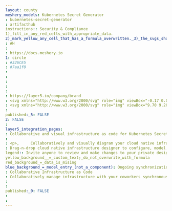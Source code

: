 ```yaml
---
layout: county 
meshery_models: Kubernetes Secret Generator
: kubernetes-secret-generator
: artifacthub
instructions:: Security & Compliance
1)_fill_in_any_red_cells_with_appropriate_data.
2)_mark_yellow_any_cell_that_has_a_formula_overwritten._3)_the_svgs_shouldn't_have_xml_header_they_are_added_programmatically_through_workflows: Uncategorized
: AH
: 
: https://docs.meshery.io
1: circle
: #326CE5
: #7aa1f0
: 
: 
: 
: 
: 
: https://layer5.io/company/brand
: <svg xmlns="http://www.w3.org/2000/svg" role="img" viewBox="-0.17 0.08 230.10 223.35"><defs><style>.cls-1{fill:#fff}.cls-2{fill:#326ce5}</style></defs><path d="M134.358 126.466a3.59 3.59 0 0 0-.855-.065 3.685 3.685 0 0 0-1.425.37 3.725 3.725 0 0 0-1.803 4.825l-.026.037 8.528 20.603a43.53 43.53 0 0 0 17.595-22.102l-21.976-3.714zm-34.194 2.92a3.72 3.72 0 0 0-3.568-2.894 3.656 3.656 0 0 0-.733.065l-.037-.045-21.785 3.698a43.695 43.695 0 0 0 17.54 21.946l8.442-20.4-.066-.08a3.683 3.683 0 0 0 .207-2.29zm18.245 8a3.718 3.718 0 0 0-6.557.008h-.018l-10.713 19.372a43.637 43.637 0 0 0 23.815 1.225q2.197-.5 4.292-1.2l-10.738-19.406zm33.914-45l-16.483 14.753.009.047a3.725 3.725 0 0 0 1.46 6.395l.02.089 21.35 6.15a44.278 44.278 0 0 0-6.356-27.432zM121.7 94.039a3.725 3.725 0 0 0 5.913 2.84l.065.027 18.036-12.788a43.85 43.85 0 0 0-25.287-12.19l1.253 22.105zm-19.1 2.921a3.72 3.72 0 0 0 5.904-2.85l.092-.043 1.253-22.14a44.682 44.682 0 0 0-4.501.776 43.467 43.467 0 0 0-20.937 11.409l18.154 12.869zm-9.678 16.729a3.72 3.72 0 0 0 1.462-6.396l.018-.088-16.574-14.824a43.454 43.454 0 0 0-6.168 27.51l21.245-6.13zm16.098 6.512l6.114 2.94 6.096-2.934 1.514-6.581-4.219-5.276h-6.79l-4.231 5.268z" class="cls-2"/><path d="M216.208 133.167l-17.422-75.675a13.602 13.602 0 0 0-7.293-9.073l-70.521-33.67a13.589 13.589 0 0 0-11.705 0L38.76 48.437a13.598 13.598 0 0 0-7.295 9.072l-17.394 75.673a13.315 13.315 0 0 0-.004 5.81 13.506 13.506 0 0 0 .491 1.718 13.1 13.1 0 0 0 1.343 2.726c.239.365.491.72.765 1.064l48.804 60.678c.213.264.448.505.681.75a13.423 13.423 0 0 0 2.574 2.133 13.924 13.924 0 0 0 3.857 1.677 13.298 13.298 0 0 0 3.43.473h.759l77.504-.018a12.993 12.993 0 0 0 1.41-.083 13.47 13.47 0 0 0 1.989-.378 13.872 13.872 0 0 0 1.381-.442c.353-.135.705-.27 1.045-.433a13.941 13.941 0 0 0 1.479-.822 13.303 13.303 0 0 0 3.237-2.865l1.488-1.85 47.299-58.84a13.185 13.185 0 0 0 2.108-3.785 13.67 13.67 0 0 0 .5-1.724 13.282 13.282 0 0 0-.004-5.81zm-73.147 29.432a14.516 14.516 0 0 0 .703 1.703 3.314 3.314 0 0 0-.327 2.49 39.372 39.372 0 0 0 3.742 6.7 35.06 35.06 0 0 1 2.263 3.364c.17.315.392.803.553 1.136a4.24 4.24 0 1 1-7.63 3.607c-.161-.33-.385-.77-.522-1.082a35.275 35.275 0 0 1-1.225-3.868 39.305 39.305 0 0 0-2.896-7.097 3.335 3.335 0 0 0-2.154-1.307c-.135-.233-.635-1.15-.903-1.623a54.617 54.617 0 0 1-38.948-.1l-.955 1.73a3.429 3.429 0 0 0-1.819.887 29.517 29.517 0 0 0-3.268 7.582 34.9 34.9 0 0 1-1.218 3.868c-.135.31-.361.744-.522 1.073v.009l-.007.008a4.238 4.238 0 1 1-7.619-3.616c.159-.335.372-.82.54-1.135a35.177 35.177 0 0 1 2.262-3.373 41.228 41.228 0 0 0 3.82-6.866 4.188 4.188 0 0 0-.376-2.387l.768-1.84a54.922 54.922 0 0 1-24.338-30.387l-1.839.313a4.68 4.68 0 0 0-2.428-.855 39.524 39.524 0 0 0-7.356 2.165 35.589 35.589 0 0 1-3.787 1.45c-.305.084-.745.168-1.093.244-.028.01-.052.022-.08.029a.605.605 0 0 1-.065.006 4.236 4.236 0 1 1-1.874-8.224l.061-.015.037-.01c.353-.083.805-.2 1.127-.262a35.27 35.27 0 0 1 4.05-.326 39.388 39.388 0 0 0 7.564-1.242 5.835 5.835 0 0 0 1.814-1.83l1.767-.516a54.613 54.613 0 0 1 8.613-38.073l-1.353-1.206a4.688 4.688 0 0 0-.848-2.436 39.366 39.366 0 0 0-6.277-4.41 35.25 35.25 0 0 1-3.499-2.046c-.256-.191-.596-.478-.874-.704l-.063-.044a4.473 4.473 0 0 1-1.038-6.222 4.066 4.066 0 0 1 3.363-1.488 5.03 5.03 0 0 1 2.942 1.11c.287.225.68.526.935.745a35.253 35.253 0 0 1 2.78 2.95 39.383 39.383 0 0 0 5.69 5.142 3.333 3.333 0 0 0 2.507.243q.754.55 1.522 1.082A54.289 54.289 0 0 1 102.86 61.89a55.052 55.052 0 0 1 7.63-1.173l.1-1.784a4.6 4.6 0 0 0 1.37-2.184 39.476 39.476 0 0 0-.47-7.654 35.466 35.466 0 0 1-.576-4.014c-.011-.307.006-.731.01-1.081 0-.04-.01-.08-.01-.118a4.242 4.242 0 1 1 8.441-.004c0 .37.022.86.009 1.2a35.109 35.109 0 0 1-.579 4.013 39.533 39.533 0 0 0-.478 7.656 3.344 3.344 0 0 0 1.379 2.11c.015.305.065 1.323.102 1.884a55.309 55.309 0 0 1 35.032 16.927l1.606-1.147a4.69 4.69 0 0 0 2.56-.278 39.532 39.532 0 0 0 5.69-5.148 35.004 35.004 0 0 1 2.787-2.95c.259-.222.65-.52.936-.746a4.242 4.242 0 1 1 5.258 6.598c-.283.229-.657.548-.929.75a35.095 35.095 0 0 1-3.507 2.046 39.495 39.495 0 0 0-6.277 4.41 3.337 3.337 0 0 0-.792 2.39c-.235.216-1.06.947-1.497 1.343a54.837 54.837 0 0 1 8.792 37.983l1.704.496a4.745 4.745 0 0 0 1.82 1.83 39.464 39.464 0 0 0 7.568 1.246 35.64 35.64 0 0 1 4.046.324c.355.065.868.207 1.23.29a4.236 4.236 0 1 1-1.878 8.223l-.061-.008c-.028-.007-.054-.022-.083-.03-.348-.075-.785-.151-1.09-.231a35.14 35.14 0 0 1-3.785-1.462 39.477 39.477 0 0 0-7.363-2.165 3.337 3.337 0 0 0-2.362.877q-.9-.171-1.804-.316a54.92 54.92 0 0 1-24.328 30.605z" class="cls-2"/><path d="M225.407 135.107L206.4 52.547a14.838 14.838 0 0 0-7.958-9.9l-76.935-36.73a14.825 14.825 0 0 0-12.771 0L31.808 42.669a14.838 14.838 0 0 0-7.961 9.895L4.873 135.129a14.668 14.668 0 0 0 1.995 11.185c.261.4.538.788.838 1.162l53.246 66.205a14.98 14.98 0 0 0 11.499 5.487l85.387-.02a14.986 14.986 0 0 0 11.5-5.48l53.227-66.211a14.72 14.72 0 0 0 2.842-12.347zm-9.197 3.866a13.677 13.677 0 0 1-.498 1.723 13.184 13.184 0 0 1-2.11 3.786l-47.299 58.838-1.486 1.852a13.305 13.305 0 0 1-3.24 2.865 13.945 13.945 0 0 1-1.474.822q-.513.237-1.045.43a13.873 13.873 0 0 1-1.383.445 13.473 13.473 0 0 1-1.989.379 12.988 12.988 0 0 1-1.41.082l-77.504.018h-.76a13.298 13.298 0 0 1-3.429-.472 13.925 13.925 0 0 1-3.855-1.679 13.424 13.424 0 0 1-2.576-2.132c-.233-.246-.468-.487-.68-.75l-48.805-60.679q-.408-.514-.765-1.066a13.102 13.102 0 0 1-1.343-2.726 13.505 13.505 0 0 1-.491-1.719 13.315 13.315 0 0 1 .004-5.809l17.394-75.675a13.598 13.598 0 0 1 7.295-9.07l70.508-33.685a13.589 13.589 0 0 1 11.705 0l70.519 33.67a13.602 13.602 0 0 1 7.293 9.073l17.422 75.674a13.282 13.282 0 0 1 .002 5.807z" class="cls-1"/><path d="M185.814 127.106c-.36-.083-.874-.225-1.227-.29a35.642 35.642 0 0 0-4.046-.326 39.464 39.464 0 0 1-7.57-1.242 4.745 4.745 0 0 1-1.82-1.832l-1.704-.496a54.837 54.837 0 0 0-8.79-37.983c.436-.396 1.262-1.127 1.495-1.342a3.338 3.338 0 0 1 .792-2.39 39.495 39.495 0 0 1 6.277-4.41 35.095 35.095 0 0 0 3.507-2.046c.272-.202.644-.522.929-.75a4.242 4.242 0 1 0-5.256-6.6c-.288.227-.68.525-.936.747a35.004 35.004 0 0 0-2.789 2.95 39.533 39.533 0 0 1-5.69 5.148 4.69 4.69 0 0 1-2.56.278l-1.606 1.147a55.309 55.309 0 0 0-35.032-16.927c-.039-.561-.087-1.577-.102-1.884a3.344 3.344 0 0 1-1.377-2.11 39.533 39.533 0 0 1 .478-7.656 35.112 35.112 0 0 0 .575-4.012c.013-.34-.007-.834-.007-1.201a4.242 4.242 0 1 0-8.441.004c0 .04.009.078.01.118-.004.35-.021.774-.01 1.08a35.476 35.476 0 0 0 .576 4.015 39.475 39.475 0 0 1 .47 7.654 4.601 4.601 0 0 1-1.37 2.182l-.1 1.786a55.052 55.052 0 0 0-7.63 1.173 54.289 54.289 0 0 0-27.574 15.754q-.77-.531-1.526-1.082a3.333 3.333 0 0 1-2.506-.243 39.383 39.383 0 0 1-5.69-5.141 35.255 35.255 0 0 0-2.777-2.95c-.257-.22-.65-.52-.938-.75a5.03 5.03 0 0 0-2.942-1.11 4.066 4.066 0 0 0-3.363 1.49 4.473 4.473 0 0 0 1.038 6.222l.065.046c.276.226.616.515.872.702a35.256 35.256 0 0 0 3.499 2.048 39.367 39.367 0 0 1 6.276 4.412 4.69 4.69 0 0 1 .849 2.434l1.351 1.208a54.613 54.613 0 0 0-8.611 38.073l-1.767.514a5.835 5.835 0 0 1-1.814 1.827 39.39 39.39 0 0 1-7.565 1.247 35.266 35.266 0 0 0-4.049.326c-.324.06-.774.174-1.127.262l-.037.008-.06.018a4.236 4.236 0 1 0 1.875 8.224l.063-.01c.028-.006.052-.02.08-.025.348-.08.786-.163 1.092-.246a35.59 35.59 0 0 0 3.786-1.451 39.527 39.527 0 0 1 7.358-2.165 4.68 4.68 0 0 1 2.426.857l1.84-.315a54.922 54.922 0 0 0 24.34 30.387l-.769 1.84a4.188 4.188 0 0 1 .377 2.387 41.228 41.228 0 0 1-3.82 6.864 35.183 35.183 0 0 0-2.263 3.372c-.168.318-.381.805-.542 1.138a4.238 4.238 0 1 0 7.621 3.616l.007-.008v-.01c.16-.33.387-.763.522-1.072a34.903 34.903 0 0 0 1.218-3.868 29.517 29.517 0 0 1 3.268-7.582 3.43 3.43 0 0 1 1.819-.888l.957-1.73a54.617 54.617 0 0 0 38.946.099c.268.478.768 1.392.9 1.623a3.335 3.335 0 0 1 2.155 1.31 39.306 39.306 0 0 1 2.898 7.096 35.275 35.275 0 0 0 1.225 3.868c.137.312.36.75.522 1.082a4.24 4.24 0 1 0 7.63-3.607c-.161-.333-.383-.82-.55-1.136a35.06 35.06 0 0 0-2.263-3.364 39.372 39.372 0 0 1-3.742-6.7 3.314 3.314 0 0 1 .324-2.49 14.519 14.519 0 0 1-.703-1.703 54.92 54.92 0 0 0 24.328-30.605c.546.087 1.497.253 1.806.316a3.337 3.337 0 0 1 2.36-.877 39.476 39.476 0 0 1 7.36 2.165 35.135 35.135 0 0 0 3.788 1.462c.305.08.74.156 1.09.233.029.008.055.02.083.028l.06.009a4.236 4.236 0 1 0 1.878-8.224zm-40.1-42.987l-18.037 12.787-.063-.03a3.723 3.723 0 0 1-5.913-2.838l-.02-.01-1.253-22.103a43.85 43.85 0 0 1 25.285 12.194zm-33.978 24.228h6.788l4.22 5.276-1.513 6.58-6.096 2.934-6.114-2.94-1.516-6.583zm-6.386-35.648a44.672 44.672 0 0 1 4.503-.774l-1.255 22.137-.092.044a3.72 3.72 0 0 1-5.904 2.852l-.035.02-18.154-12.872a43.467 43.467 0 0 1 20.937-11.407zm-27.52 19.68l16.574 14.824-.018.09a3.72 3.72 0 0 1-1.462 6.395l-.017.072-21.245 6.13a43.454 43.454 0 0 1 6.168-27.51zm22.191 39.38l-8.441 20.397a43.696 43.696 0 0 1-17.536-21.948l21.783-3.7.037.049a3.655 3.655 0 0 1 .73-.065 3.72 3.72 0 0 1 3.364 5.185zm24.916 26.23a43.637 43.637 0 0 1-23.815-1.223l10.713-19.372h.018a3.725 3.725 0 0 1 6.557-.006h.08l10.74 19.404q-2.091.698-4.293 1.199zm13.841-5.751l-8.528-20.605.026-.037a3.725 3.725 0 0 1 1.803-4.823 3.685 3.685 0 0 1 1.425-.37 3.59 3.59 0 0 1 .855.063l.037-.046 21.977 3.714a43.53 43.53 0 0 1-17.595 22.105zm19.903-32.42l-21.352-6.15-.02-.09a3.725 3.725 0 0 1-1.46-6.395l-.008-.043 16.482-14.751a44.279 44.279 0 0 1 6.357 27.43z" class="cls-1"/></svg>
: <svg xmlns="http://www.w3.org/2000/svg" role="img" viewBox="9.70 9.20 210.86 204.86"><defs><style>.cls-1{fill:#fff}</style></defs><path d="M134.358 126.46551a3.59023 3.59023 0 0 0-.855-.065 3.68515 3.68515 0 0 0-1.425.37 3.725 3.725 0 0 0-1.803 4.825l-.026.037 8.528 20.603a43.53012 43.53012 0 0 0 17.595-22.102l-21.976-3.714zm-34.194 2.92a3.72 3.72 0 0 0-3.568-2.894 3.6556 3.6556 0 0 0-.733.065l-.037-.045-21.785 3.698a43.69506 43.69506 0 0 0 17.54 21.946l8.442-20.399-.066-.08a3.68318 3.68318 0 0 0 .207-2.291zm18.245 8a3.718 3.718 0 0 0-6.557.008h-.018l-10.713 19.372a43.637 43.637 0 0 0 23.815 1.225q2.197-.5 4.292-1.199l-10.738-19.407zm33.914-45l-16.483 14.753.009.047a3.725 3.725 0 0 0 1.46 6.395l.02.089 21.35 6.15a44.278 44.278 0 0 0-6.356-27.432zM121.7 94.0385a3.725 3.725 0 0 0 5.913 2.84l.065.028 18.036-12.789a43.85 43.85 0 0 0-25.287-12.19l1.253 22.105zm-19.1 2.922a3.72 3.72 0 0 0 5.904-2.85l.092-.044 1.253-22.139a44.68209 44.68209 0 0 0-4.501.775 43.4669 43.4669 0 0 0-20.937 11.409l18.154 12.869zm-9.678 16.728a3.72 3.72 0 0 0 1.462-6.396l.018-.087-16.574-14.825a43.454 43.454 0 0 0-6.168 27.511l21.245-6.13zm16.098 6.512l6.114 2.94 6.096-2.933 1.514-6.582-4.219-5.276h-6.79l-4.231 5.268z" class="cls-1"/><path d="M216.208 133.16651l-17.422-75.675a13.60207 13.60207 0 0 0-7.293-9.073l-70.521-33.67a13.589 13.589 0 0 0-11.705 0l-70.507 33.688a13.598 13.598 0 0 0-7.295 9.072l-17.394 75.673a13.315 13.315 0 0 0-.004 5.81 13.50607 13.50607 0 0 0 .491 1.718 13.0998 13.0998 0 0 0 1.343 2.726c.239.365.491.72.765 1.064l48.804 60.678c.213.264.448.505.681.75a13.42334 13.42334 0 0 0 2.574 2.133 13.9237 13.9237 0 0 0 3.857 1.677 13.29785 13.29785 0 0 0 3.43.473h.759l77.504-.018a12.99345 12.99345 0 0 0 1.41-.083 13.46921 13.46921 0 0 0 1.989-.378 13.872 13.872 0 0 0 1.381-.442c.353-.135.705-.27 1.045-.433a13.94127 13.94127 0 0 0 1.479-.822 13.30347 13.30347 0 0 0 3.237-2.865l1.488-1.85 47.299-58.84a13.185 13.185 0 0 0 2.108-3.785 13.67036 13.67036 0 0 0 .5-1.724 13.28215 13.28215 0 0 0-.004-5.809zm-73.147 29.432a14.51575 14.51575 0 0 0 .703 1.703 3.314 3.314 0 0 0-.327 2.49 39.37244 39.37244 0 0 0 3.742 6.7 35.06044 35.06044 0 0 1 2.263 3.364c.17.315.392.803.553 1.136a4.24 4.24 0 1 1-7.63 3.607c-.161-.33-.385-.77-.522-1.082a35.27528 35.27528 0 0 1-1.225-3.868 39.3046 39.3046 0 0 0-2.896-7.097 3.335 3.335 0 0 0-2.154-1.307c-.135-.233-.635-1.149-.903-1.623a54.617 54.617 0 0 1-38.948-.1l-.955 1.731a3.429 3.429 0 0 0-1.819.886 29.51728 29.51728 0 0 0-3.268 7.582 34.89931 34.89931 0 0 1-1.218 3.868c-.135.31-.361.744-.522 1.073v.009l-.007.008a4.238 4.238 0 1 1-7.619-3.616c.159-.335.372-.82.54-1.135a35.17706 35.17706 0 0 1 2.262-3.373 41.22786 41.22786 0 0 0 3.82-6.866 4.18792 4.18792 0 0 0-.376-2.387l.768-1.84a54.922 54.922 0 0 1-24.338-30.387l-1.839.313a4.68007 4.68007 0 0 0-2.428-.855 39.52352 39.52352 0 0 0-7.356 2.165 35.58886 35.58886 0 0 1-3.787 1.45c-.305.084-.745.168-1.093.244-.028.01-.052.022-.08.029a.60518.60518 0 0 1-.065.006 4.236 4.236 0 1 1-1.874-8.224l.061-.015.037-.01c.353-.083.805-.2 1.127-.262a35.27 35.27 0 0 1 4.05-.326 39.38835 39.38835 0 0 0 7.564-1.242 5.83506 5.83506 0 0 0 1.814-1.83l1.767-.516a54.613 54.613 0 0 1 8.613-38.073l-1.353-1.206a4.688 4.688 0 0 0-.848-2.436 39.36558 39.36558 0 0 0-6.277-4.41 35.2503 35.2503 0 0 1-3.499-2.046c-.256-.191-.596-.478-.874-.704l-.063-.044a4.473 4.473 0 0 1-1.038-6.222 4.066 4.066 0 0 1 3.363-1.488 5.03 5.03 0 0 1 2.942 1.11c.287.225.68.526.935.745a35.25285 35.25285 0 0 1 2.78 2.95 39.38314 39.38314 0 0 0 5.69 5.142 3.333 3.333 0 0 0 2.507.243q.754.55 1.522 1.082a54.28892 54.28892 0 0 1 27.577-15.754 55.05181 55.05181 0 0 1 7.63-1.173l.1-1.784a4.6001 4.6001 0 0 0 1.37-2.184 39.47551 39.47551 0 0 0-.47-7.654 35.466 35.466 0 0 1-.576-4.014c-.011-.307.006-.731.01-1.081 0-.04-.01-.079-.01-.118a4.242 4.242 0 1 1 8.441-.004c0 .37.022.861.009 1.2a35.109 35.109 0 0 1-.579 4.013 39.53346 39.53346 0 0 0-.478 7.656 3.344 3.344 0 0 0 1.379 2.11c.015.305.065 1.323.102 1.884a55.309 55.309 0 0 1 35.032 16.927l1.606-1.147a4.6901 4.6901 0 0 0 2.56-.278 39.53152 39.53152 0 0 0 5.69-5.148 35.00382 35.00382 0 0 1 2.787-2.95c.259-.222.65-.52.936-.746a4.242 4.242 0 1 1 5.258 6.598c-.283.229-.657.548-.929.75a35.09523 35.09523 0 0 1-3.507 2.046 39.49476 39.49476 0 0 0-6.277 4.41 3.337 3.337 0 0 0-.792 2.39c-.235.216-1.06.947-1.497 1.343a54.837 54.837 0 0 1 8.792 37.983l1.704.496a4.7449 4.7449 0 0 0 1.82 1.831 39.46448 39.46448 0 0 0 7.568 1.245 35.64041 35.64041 0 0 1 4.046.324c.355.065.868.207 1.23.29a4.236 4.236 0 1 1-1.878 8.223l-.061-.008c-.028-.007-.054-.022-.083-.029-.348-.076-.785-.152-1.09-.232a35.1407 35.1407 0 0 1-3.785-1.462 39.47672 39.47672 0 0 0-7.363-2.165 3.337 3.337 0 0 0-2.362.877q-.9-.171-1.804-.316a54.91994 54.91994 0 0 1-24.328 30.605z" class="cls-1"/></svg>
: 
published:_5: FALSE
2: FALSE
: 
layer5_integration_pages: 
: Collaborative and visual infrastructure as code for Kubernetes Secret Generator
: 
: <p>,     Collaboratively and visually diagram your cloud native infrastructure with GitOps-style pipeline integration. Design, test, and manage configuration your Kubernetes-based, containerized applications as a visual topology., </p>, <p>,     Looking for best practice cloud native design and deployment best practices? Choose from thousands of pre-built components in MeshMap. Choose from hundreds of ready-made design patterns by importing templates from Meshery Catalog or use our low code designer, MeshMap, to create and deploy your own cloud native infrastructure designs., </p>
: Drag-n-drop cloud native infrastructure designer to configure, model, and deploy your workloads.
legend:: Invite anyone to review and make changes to your private designs.
yellow_background__=_custom_text;_do_not_overwrite_with_formula
red_background_=_data_is_mising
blue_background_=_model_entry_(not_a_component): Ongoing synchronization of Kubernetes configuration and changes across any number of clusters.
: Collaborative Infrastructure as Code
: Collaboratively manage infrastructure with your coworkers synchronously sharing the same designs.
: 
: 
published:_0: FALSE
: 
: 
---
```

